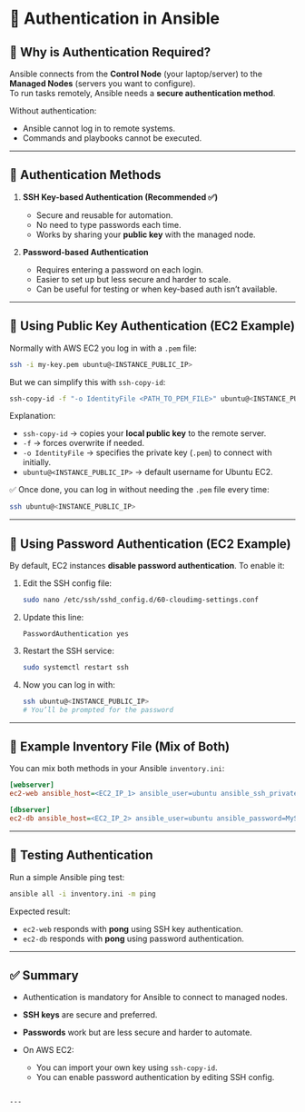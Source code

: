 # 🔐 Authentication in Ansible

## 🔹 Why is Authentication Required?
Ansible connects from the **Control Node** (your laptop/server) to the **Managed Nodes** (servers you want to configure).  
To run tasks remotely, Ansible needs a **secure authentication method**.  

Without authentication:
- Ansible cannot log in to remote systems.
- Commands and playbooks cannot be executed.

---

## 🔹 Authentication Methods
1. **SSH Key-based Authentication (Recommended ✅)**
   - Secure and reusable for automation.
   - No need to type passwords each time.
   - Works by sharing your **public key** with the managed node.

2. **Password-based Authentication**
   - Requires entering a password on each login.
   - Easier to set up but less secure and harder to scale.
   - Can be useful for testing or when key-based auth isn’t available.

---

## 🔹 Using Public Key Authentication (EC2 Example)

Normally with AWS EC2 you log in with a `.pem` file:

```bash
ssh -i my-key.pem ubuntu@<INSTANCE_PUBLIC_IP>
````

But we can simplify this with `ssh-copy-id`:

```bash
ssh-copy-id -f "-o IdentityFile <PATH_TO_PEM_FILE>" ubuntu@<INSTANCE_PUBLIC_IP>
```

Explanation:

* `ssh-copy-id` → copies your **local public key** to the remote server.
* `-f` → forces overwrite if needed.
* `-o IdentityFile` → specifies the private key (`.pem`) to connect with initially.
* `ubuntu@<INSTANCE_PUBLIC_IP>` → default username for Ubuntu EC2.

✅ Once done, you can log in without needing the `.pem` file every time:

```bash
ssh ubuntu@<INSTANCE_PUBLIC_IP>
```

---

## 🔹 Using Password Authentication (EC2 Example)

By default, EC2 instances **disable password authentication**.
To enable it:

1. Edit the SSH config file:

   ```bash
   sudo nano /etc/ssh/sshd_config.d/60-cloudimg-settings.conf
   ```

2. Update this line:

   ```
   PasswordAuthentication yes
   ```

3. Restart the SSH service:

   ```bash
   sudo systemctl restart ssh
   ```

4. Now you can log in with:

   ```bash
   ssh ubuntu@<INSTANCE_PUBLIC_IP>
   # You’ll be prompted for the password
   ```

---

## 🔹 Example Inventory File (Mix of Both)

You can mix both methods in your Ansible `inventory.ini`:

```ini
[webserver]
ec2-web ansible_host=<EC2_IP_1> ansible_user=ubuntu ansible_ssh_private_key_file=~/.ssh/id_rsa

[dbserver]
ec2-db ansible_host=<EC2_IP_2> ansible_user=ubuntu ansible_password=MyStrongPassword123
```

---

## 🔹 Testing Authentication

Run a simple Ansible ping test:

```bash
ansible all -i inventory.ini -m ping
```

Expected result:

* `ec2-web` responds with **pong** using SSH key authentication.
* `ec2-db` responds with **pong** using password authentication.

---

## ✅ Summary

* Authentication is mandatory for Ansible to connect to managed nodes.
* **SSH keys** are secure and preferred.
* **Passwords** work but are less secure and harder to automate.
* On AWS EC2:

  * You can import your own key using `ssh-copy-id`.
  * You can enable password authentication by editing SSH config.

```

---
